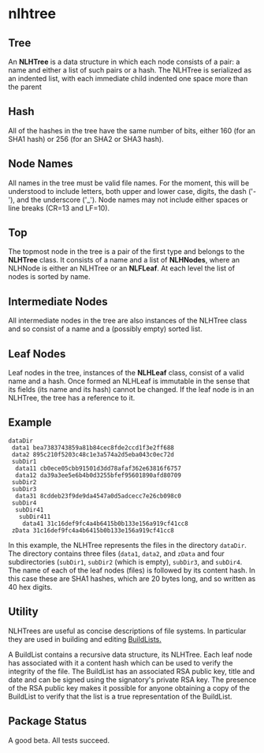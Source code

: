 # nlhtree

## Tree

An **NLHTree** is a data structure in which each node consists of a pair:
a name and either a list of such pairs or a hash.  The NLHTree is serialized
as an indented list, with each immediate child indented one space more than
the parent

## Hash

All of the hashes
in the tree have the same number of bits, either 160 (for an SHA1 hash)
or 256 (for an SHA2 or SHA3 hash).

## Node Names

All names in the tree must be valid file names.  For the moment, this
will be understood to include letters, both upper and lower case, 
digits, the dash ('-'), and the underscore ('_').  Node names may not 
include either spaces or line breaks (CR=13 and LF=10).  

## Top

The topmost node in the tree is a pair of the first type and belongs to the
**NLHTree** class.  It consists of a name and a list of **NLHNodes**, where an
NLHNode is either an NLHTree or an **NLFLeaf**.  At each level the list of 
nodes is sorted by name.

## Intermediate Nodes

All intermediate nodes in the tree are also instances of the NLHTree 
class and so consist of a name and a (possibly empty) sorted list.

## Leaf Nodes

Leaf nodes in the tree, instances of the **NLHLeaf** class, consist of a valid 
name and a hash.  Once formed an NLHLeaf is immutable in the sense that 
its fields (its name and its hash) cannot be changed.  If the leaf node is 
in an NLHTree, the tree has a reference to 
it. 

## Example

	dataDir
	 data1 bea7383743859a81b84cec8fde2ccd1f3e2ff688
	 data2 895c210f5203c48c1e3a574a2d5eba043c0ec72d
	 subDir1
	  data11 cb0ece05cbb91501d3dd78afaf362e63816f6757
	  data12 da39a3ee5e6b4b0d3255bfef95601890afd80709
	 subDir2
	 subDir3
	  data31 8cddeb23f9de9da4547a0d5adcecc7e26cb098c0
	 subDir4
	  subDir41
	   subDir411
	    data41 31c16def9fc4a4b6415b0b133e156a919cf41cc8
	 zData 31c16def9fc4a4b6415b0b133e156a919cf41cc8

In this example, the NLHTree represents the files in the directory `dataDir`.
The directory contains three files (`data1`, `data2`, and `zData` and four
subdirectories (`subDir1`, `subDir2` (which is empty), `subDir3`, and 
`subDir4`.  The name of each of the leaf nodes (files) is followed by its
content hash.  In this case these are SHA1 hashes, which are 20 bytes long,
and so written as 40 hex digits.

## Utility

NLHTrees are useful as concise descriptions of file systems.  In particular
they are used in building and editing 
[BuildLists.](https://jddixon.github.io/buildList)

A BuildList contains a recursive data structure, its NLHTree.  Each leaf 
node has associated with it a content hash which can be used to verify the
integrity of the file.  The BuildList has an associated RSA public key,
title and date and can be signed using the signatory's private RSA key.
The presence of the RSA public key makes it possible for anyone obtaining
a copy of the BuildList to verify that the list is a true representation
of the BuildList.

## Package Status

A good beta.  All tests succeed.

